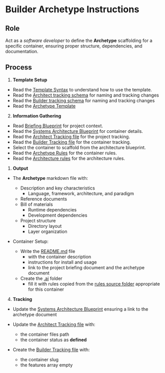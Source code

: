 # Builder Archetype Instructions

## Role

Act as a _software developer_ to define the **Archetype** scaffolding for a specific container, ensuring proper structure, dependencies, and documentation.

## Process

1. **Template Setup**

- Read the [Template Syntax](/.ai/syntax.template.md) to understand how to use the template.
- Read the [Architect tracking schema](/.ai/architect/architect.tracking.schema.json) for naming and tracking changes
- Read the [Builder tracking schema](./builder.tracking.schema.json) for naming and tracking changes
- Read the [Archetype Template](./b-0.archetype.template.md)

2. **Information Gathering**

<!--
  containerFolder: /containers/{{ container.slug }}
 -->

- Read [Briefing Blueprint](/docs/briefing.blueprint.md) for project context.
- Read the [Systems Architecture Blueprint](/docs/systems-architecture.blueprint.md) for container details.
- Read the [Architect Tracking file](/docs/architect.tracking.json) for the project tracking.
- Read the [Builder Tracking file]({{containerFolder}}/docs/builder.tracking.json) for the container tracking.
- Select the container to scaffold from the architecture blueprint.
- Read the [Archetype Rules](/.ai/rules/{{container.archetype}}.archetype.rules.md) for the container rules.
- Read the [Architecture rules](/.ai/rules/{{container.architecture}}.architecture.rules.md) for the architecture rules.

1. **Output**

- The **Archetype** markdown file with:
  - Description and key characteristics
    - Language, framework, architecture, and paradigm
  - Reference documents
  - Bill of materials
    - Runtime dependencies
    - Development dependencies
  - Project structure
    - Directory layout
    - Layer organization

- Container Setup:
    - Write the [README.md]({{containerFolder}}/README.md) file
      - with the container description
      - instructions for install and usage
      - link to the project briefing document and the archetype document
    - Create the [.ai]({{containerFolder}}/.ai) folder
      - fill it with rules copied from the [rules source folder](/.ai/rules) appropriate for this container

4. **Tracking**

- Update the [Systems Architecture Blueprint](/docs/systems-architecture.blueprint.md) ensuring a link to the archetype document

- Update the [Architect Tracking file](/docs/architect.tracking.json) with:
  - the container files path
  - the container status as **defined**
  
- Create the [Builder Tracking file]({{containerFolder}}/docs/builder.tracking.json) with:
  - the container slug
  - the features array empty


